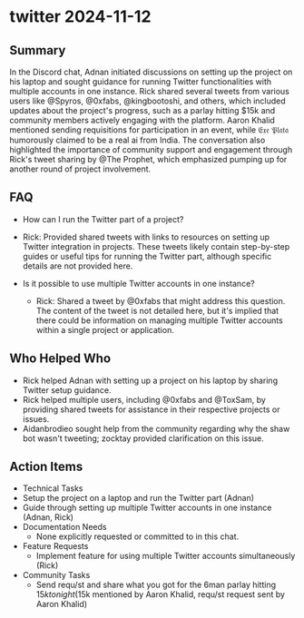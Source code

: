 # twitter 2024-11-12

## Summary
 In the Discord chat, Adnan initiated discussions on setting up the project on his laptop and sought guidance for running Twitter functionalities with multiple accounts in one instance. Rick shared several tweets from various users like @Spyros, @0xfabs, @kingbootoshi, and others, which included updates about the project's progress, such as a parlay hitting $15k and community members actively engaging with the platform. Aaron Khalid mentioned sending requisitions for participation in an event, while 𝔈𝔵𝔢 𝔓𝔩𝔞𝔱𝔞 humorously claimed to be a real ai from India. The conversation also highlighted the importance of community support and engagement through Rick's tweet sharing by @The Prophet, which emphasized pumping up for another round of project involvement.

## FAQ
 - How can I run the Twitter part of a project?
  - Rick: Provided shared tweets with links to resources on setting up Twitter integration in projects. These tweets likely contain step-by-step guides or useful tips for running the Twitter part, although specific details are not provided here.

- Is it possible to use multiple Twitter accounts in one instance?
  - Rick: Shared a tweet by @0xfabs that might address this question. The content of the tweet is not detailed here, but it's implied that there could be information on managing multiple Twitter accounts within a single project or application.

## Who Helped Who
 - Rick helped Adnan with setting up a project on his laptop by sharing Twitter setup guidance.
- Rick helped multiple users, including @0xfabs and @ToxSam, by providing shared tweets for assistance in their respective projects or issues.
- Aidanbrodieo sought help from the community regarding why the shaw bot wasn't tweeting; zocktay provided clarification on this issue.

## Action Items
 - Technical Tasks
  - Setup the project on a laptop and run the Twitter part (Adnan)
  - Guide through setting up multiple Twitter accounts in one instance (Adnan, Rick)
- Documentation Needs
  - None explicitly requested or committed to in this chat.
- Feature Requests
  - Implement feature for using multiple Twitter accounts simultaneously (Rick)
- Community Tasks
  - Send requ/st and share what you got for the 6man parlay hitting $15k tonight ($15k mentioned by Aaron Khalid, requ/st request sent by Aaron Khalid)

